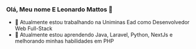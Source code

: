 ### Olá, Meu nome E Leonardo Mattos 👋

- 🔭 Atualmente estou trabalhando na Uniminas Ead como Desenvolvedor Web Full-Stack
- 🌱 Atualmente estou aprendendo Java, Laravel, Python, NextJs e melhorando minhas habilidades em PHP



<!--
**MattossLeo/MattossLeo** is a ✨ _special_ ✨ repository because its `README.md` (this file) appears on your GitHub profile.

Here are some ideas to get you started:

- 🔭 I’m currently working on ...
- 🌱 I’m currently learning ...
- 👯 I’m looking to collaborate on ...
- 🤔 I’m looking for help with ...
- 💬 Ask me about ...
- 📫 How to reach me: ...
- 😄 Pronouns: ...
- ⚡ Fun fact: ...
-->
